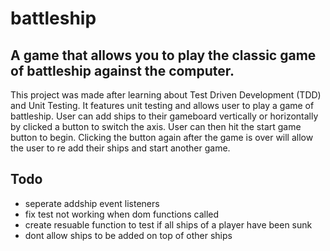 # battleship

## A game that allows you to play the classic game of battleship against the computer.

This project was made after learning about Test Driven Development (TDD) and Unit Testing. It features unit testing and allows user to play a game of battleship. User can add ships to their gameboard vertically or horizontally by clicked a button to switch the axis. User can then hit the start game button to begin. Clicking the button again after the game is over will allow the user to re add their ships and start another game.

## Todo

- seperate addship event listeners
- fix test not working when dom functions called
- create resuable function to test if all ships of a player have been sunk
- dont allow ships to be added on top of other ships
